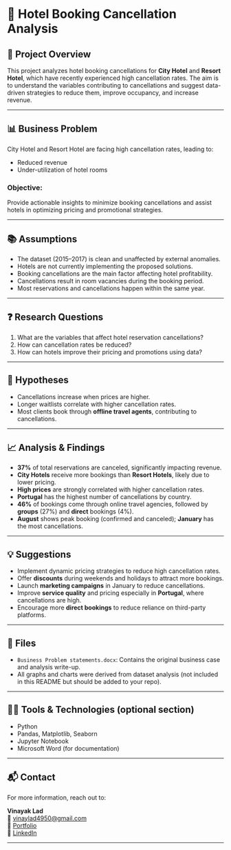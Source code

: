 # 🏨 Hotel Booking Cancellation Analysis

## 📌 Project Overview

This project analyzes hotel booking cancellations for **City Hotel** and **Resort Hotel**, which have recently experienced high cancellation rates. The aim is to understand the variables contributing to cancellations and suggest data-driven strategies to reduce them, improve occupancy, and increase revenue.

---

## 📊 Business Problem

City Hotel and Resort Hotel are facing high cancellation rates, leading to:

- Reduced revenue
- Under-utilization of hotel rooms

### Objective:
Provide actionable insights to minimize booking cancellations and assist hotels in optimizing pricing and promotional strategies.

---

## 📚 Assumptions

- The dataset (2015–2017) is clean and unaffected by external anomalies.
- Hotels are not currently implementing the proposed solutions.
- Booking cancellations are the main factor affecting hotel profitability.
- Cancellations result in room vacancies during the booking period.
- Most reservations and cancellations happen within the same year.

---

## ❓ Research Questions

1. What are the variables that affect hotel reservation cancellations?
2. How can cancellation rates be reduced?
3. How can hotels improve their pricing and promotions using data?

---

## 🧪 Hypotheses

- Cancellations increase when prices are higher.
- Longer waitlists correlate with higher cancellation rates.
- Most clients book through **offline travel agents**, contributing to cancellations.

---

## 📈 Analysis & Findings

- **37%** of total reservations are canceled, significantly impacting revenue.
- **City Hotels** receive more bookings than **Resort Hotels**, likely due to lower pricing.
- **High prices** are strongly correlated with higher cancellation rates.
- **Portugal** has the highest number of cancellations by country.
- **46%** of bookings come through online travel agencies, followed by **groups** (27%) and **direct** bookings (4%).
- **August** shows peak booking (confirmed and canceled); **January** has the most cancellations.

---

## 💡 Suggestions

- Implement dynamic pricing strategies to reduce high cancellation rates.
- Offer **discounts** during weekends and holidays to attract more bookings.
- Launch **marketing campaigns** in January to reduce cancellations.
- Improve **service quality** and pricing especially in **Portugal**, where cancellations are high.
- Encourage more **direct bookings** to reduce reliance on third-party platforms.

---

## 📁 Files

- `Business Problem statements.docx`: Contains the original business case and analysis write-up.
- All graphs and charts were derived from dataset analysis (not included in this README but should be added to your repo).

---

## 👨‍💻 Tools & Technologies (optional section)

- Python
- Pandas, Matplotlib, Seaborn
- Jupyter Notebook
- Microsoft Word (for documentation)

---

## 📬 Contact

For more information, reach out to:

**Vinayak Lad**  
📧 [vinaylad4950@gmail.com](mailto:vinaylad4950@gmail.com)  
🔗 [Portfolio](https://vinayaklad007.github.io/vinayakLad.github.io/)  
🔗 [LinkedIn](https://www.linkedin.com/in/vinayak-lad-4275252b8)

---

